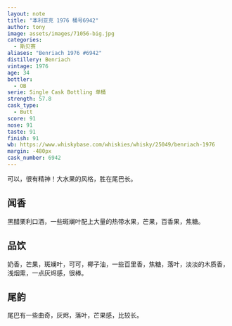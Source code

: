 ```yaml
---
layout: note
title: "本利亚克 1976 桶号6942"
author: tony
image: assets/images/71056-big.jpg
categories:
  - 斯贝赛
aliases: "Benriach 1976 #6942"
distillery: Benriach
vintage: 1976
age: 34
bottler:
  - OB
serie: Single Cask Bottling 单桶
strength: 57.8
cask_type:
  - Butt
score: 91
nose: 91
taste: 91
finish: 91
wb: https://www.whiskybase.com/whiskies/whisky/25049/benriach-1976
margin: -480px
cask_number: 6942
---
```

可以，很有精神！大水果的风格，胜在尾巴长。

## 闻香
黑醋栗利口酒，一些斑斓叶配上大量的热带水果，芒果，百香果，焦糖。

## 品饮
奶香，芒果，斑斓叶，可可，椰子油，一些百里香，焦糖，落叶，淡淡的木质香，浅烟熏，一点灰烬感，很棒。

## 尾韵
尾巴有一些曲奇，灰烬，落叶，芒果感，比较长。
